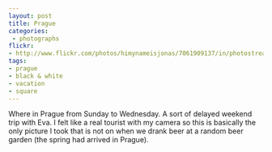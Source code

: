 ```yaml
---
layout: post
title: Prague
categories:
 - photographs
flickr:
- http://www.flickr.com/photos/himynameisjonas/7061909137/in/photostream
tags:
- prague
- black & white
- vacation
- square
---
```

Where in Prague from Sunday to Wednesday. A sort of delayed weekend trip with Eva. I felt like a real tourist with my camera so this is basically the only picture I took that is not on when we drank beer at a random beer garden (the spring had arrived in Prague).